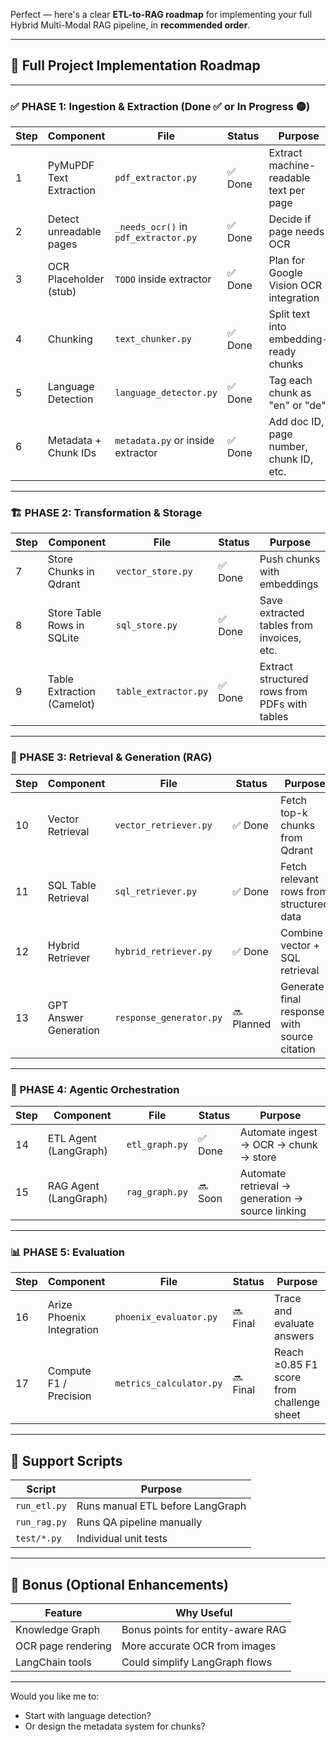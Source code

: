 Perfect — here's a clear **ETL-to-RAG roadmap** for implementing your full Hybrid Multi-Modal RAG pipeline, in **recommended order**.

---

## 🧭 Full Project Implementation Roadmap

---

### ✅ PHASE 1: Ingestion & Extraction (Done ✅ or In Progress 🟡)

| Step | Component               | File                                 | Status  | Purpose                                 |
| ---- | ----------------------- | ------------------------------------ | ------- | --------------------------------------- |
| 1    | PyMuPDF Text Extraction | `pdf_extractor.py`                   | ✅ Done | Extract machine-readable text per page  |
| 2    | Detect unreadable pages | `_needs_ocr()` in `pdf_extractor.py` | ✅ Done | Decide if page needs OCR                |
| 3    | OCR Placeholder (stub)  | `TODO` inside extractor              | ✅ Done | Plan for Google Vision OCR integration  |
| 4    | Chunking                | `text_chunker.py`                    | ✅ Done | Split text into embedding-ready chunks  |
| 5    | Language Detection      | `language_detector.py`               | ✅ Done | Tag each chunk as "en" or "de"          |
| 6    | Metadata + Chunk IDs    | `metadata.py` or inside extractor    | ✅ Done | Add doc ID, page number, chunk ID, etc. |

---

### 🏗 PHASE 2: Transformation & Storage

| Step | Component                  | File                 | Status  | Purpose                                       |
| ---- | -------------------------- | -------------------- | ------- | --------------------------------------------- |
| 7    | Store Chunks in Qdrant     | `vector_store.py`    | ✅ Done | Push chunks with embeddings                   |
| 8    | Store Table Rows in SQLite | `sql_store.py`       | ✅ Done | Save extracted tables from invoices, etc.     |
| 9    | Table Extraction (Camelot) | `table_extractor.py` | ✅ Done | Extract structured rows from PDFs with tables |

---

### 🧠 PHASE 3: Retrieval & Generation (RAG)

| Step | Component             | File                    | Status     | Purpose                                      |
| ---- | --------------------- | ----------------------- | ---------- | -------------------------------------------- |
| 10   | Vector Retrieval      | `vector_retriever.py`   | ✅ Done    | Fetch top-k chunks from Qdrant               |
| 11   | SQL Table Retrieval   | `sql_retriever.py`      | ✅ Done    | Fetch relevant rows from structured data     |
| 12   | Hybrid Retriever      | `hybrid_retriever.py`   | ✅ Done    | Combine vector + SQL retrieval               |
| 13   | GPT Answer Generation | `response_generator.py` | 🔜 Planned | Generate final response with source citation |

---

### 🤖 PHASE 4: Agentic Orchestration

| Step | Component             | File           | Status  | Purpose                                          |
| ---- | --------------------- | -------------- | ------- | ------------------------------------------------ |
| 14   | ETL Agent (LangGraph) | `etl_graph.py` | ✅ Done | Automate ingest → OCR → chunk → store            |
| 15   | RAG Agent (LangGraph) | `rag_graph.py` | 🔜 Soon | Automate retrieval → generation → source linking |

---

### 📊 PHASE 5: Evaluation

| Step | Component                 | File                    | Status   | Purpose                                   |
| ---- | ------------------------- | ----------------------- | -------- | ----------------------------------------- |
| 16   | Arize Phoenix Integration | `phoenix_evaluator.py`  | 🔜 Final | Trace and evaluate answers                |
| 17   | Compute F1 / Precision    | `metrics_calculator.py` | 🔜 Final | Reach ≥0.85 F1 score from challenge sheet |

---

## 🔁 Support Scripts

| Script       | Purpose                          |
| ------------ | -------------------------------- |
| `run_etl.py` | Runs manual ETL before LangGraph |
| `run_rag.py` | Runs QA pipeline manually        |
| `test/*.py`  | Individual unit tests            |

---

## 🧠 Bonus (Optional Enhancements)

| Feature            | Why Useful                        |
| ------------------ | --------------------------------- |
| Knowledge Graph    | Bonus points for entity-aware RAG |
| OCR page rendering | More accurate OCR from images     |
| LangChain tools    | Could simplify LangGraph flows    |

---

Would you like me to:

- Start with language detection?
- Or design the metadata system for chunks?
